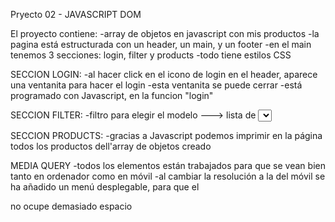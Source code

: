 Pryecto 02 - JAVASCRIPT DOM

El proyecto contiene: 
 -array de objetos en javascript con mis productos
 -la pagina está estructurada con un header, un main, y un footer
 -en el main tenemos 3 secciones: login, filter y products
 -todo tiene estilos CSS


 SECCION LOGIN: 
 -al hacer click en el icono de login en el header, aparece una ventanita para hacer el login
 -esta ventanita se puede cerrar
 -está programado con Javascript, en la funcion "login"     


 SECCION FILTER:
 -filtro para elegir el modelo ---> lista de <select> <optiobn>
 -filtro de precios 
 -si con los filtros no hay productos: hay productos sugeridos
 -el botón "Limpiar filtros" limpia todos los filtros     



 SECCION PRODUCTS:
 -gracias a Javascript podemos imprimir en la página todos los productos dell'array de objetos creado     


MEDIA QUERY
-todos los elementos están trabajados para que se vean bien tanto en ordenador como en móvil
-al cambiar la resolución a la del móvil se ha añadido un menú desplegable, para que el <nav> no ocupe demasiado espacio
